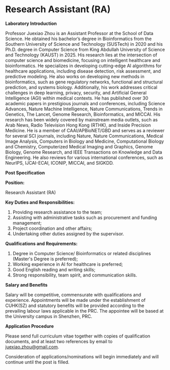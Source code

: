 # Research Assistant (RA)


**Laboratory Introduction**

Professor Juexiao Zhou is an Assistant Professor at the School of Data Science. He obtained his bachelor’s degree in Bioinformatics from the Southern University of Science and Technology (SUSTech) in 2020 and his Ph.D. degree in Computer Science from King Abdullah University of Science and Technology (KAUST) in 2025. His research lies at the intersection of computer science and biomedicine, focusing on intelligent healthcare and bioinformatics. He specializes in developing cutting-edge AI algorithms for healthcare applications, including disease detection, risk assessment, and predictive modeling. He also works on developing new methods in bioinformatics, such as gene regulatory networks, functional and structural prediction, and systems biology. Additionally, his work addresses critical challenges in deep learning, privacy, security, and Artificial General Intelligence (AGI) within medical contexts. He has published over 30 academic papers in prestigious journals and conferences, including Science Advances, Nature Machine Intelligence, Nature Communications, Trends in Genetics, The Lancet, Genome Research, Bioinformatics, and MICCAI. His research has been widely covered by mainstream media outlets, such as Arab News, Radio Television Hong Kong (RTHK), and Inside Precision Medicine. He is a member of CAAI/APBioNET/GBD and serves as a reviewer for several SCI journals, including Nature, Nature Communications, Medical Image Analysis, Computers in Biology and Medicine, Computational Biology and Chemistry, Computerized Medical Imaging and Graphics, Genome Biology, Genome Research, and IEEE Transactions on Knowledge and Data Engineering. He also reviews for various international conferences, such as NeurIPS, IJCAI-ECAI, ICONIP, MICCAI, and SIGKDD.

 

**Post Specification**

**Position:** 

Research Assistant (RA)



**Key Duties and Responsibilities:**

1. Providing research assistance to the team;
2. Assisting with administrative tasks such as procurement and funding management;
3. Project coordination and other affairs;
4. Undertaking other duties assigned by the supervisor.

 

**Qualifications and Requirements:**  

1. Degree in Computer Science/ Bioinformatics or related disciplines (Master's Degree is preferred);
2. Working experience in AI for healthcare is preferred;
3. Good English reading and writing skills;
4. Strong responsibility, team spirit, and communication skills.

 

**Salary and Benefits**

Salary will be competitive, commensurate with qualifications and experience. Appointments will be made under the establishment of CUHK(SZ) and statutory benefits will be provided according to the prevailing labour laws applicable in the PRC. The appointee will be based at the University campus in Shenzhen, PRC.

 

**Application Procedure**

Please send full curriculum vitae together with copies of qualification documents, and at least two references by email to juexiao.zhou@gmail.com.



Consideration of applications/nominations will begin immediately and will continue until the post is filled.

